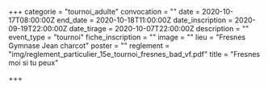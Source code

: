 +++
categorie = "tournoi_adulte"
convocation = ""
date = 2020-10-17T08:00:00Z
end_date = 2020-10-18T11:00:00Z
date_inscription = 2020-09-19T22:00:00Z
date_tirage = 2020-10-07T22:00:00Z
description = ""
event_type = "tournoi"
fiche_inscription = ""
image = ""
lieu = "Fresnes Gymnase Jean charcot"
poster = ""
reglement = "img/reglement_particulier_15e_tournoi_fresnes_bad_vf.pdf"
title = "Fresnes moi si tu peux"

+++
